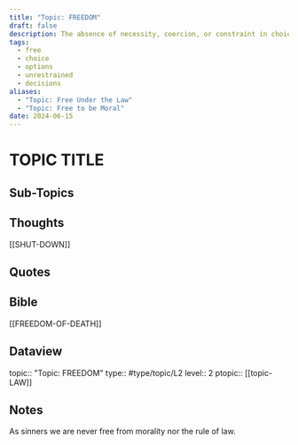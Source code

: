 ```yaml
---
title: "Topic: FREEDOM"
draft: false
description: The absence of necessity, coercion, or constraint in choice or action with the framework of morality and law.
tags:
  - free
  - choice
  - options
  - unrestrained
  - decisions
aliases:
  - "Topic: Free Under the Law"
  - "Topic: Free to be Moral"
date: 2024-06-15
---
```

# TOPIC TITLE
## Sub-Topics

## Thoughts
[[SHUT-DOWN]]
## Quotes

## Bible
[[FREEDOM-OF-DEATH]]

## Dataview
topic:: "Topic: FREEDOM"
type:: #type/topic/L2
level:: 2
ptopic:: [[topic-LAW]]

## Notes
As sinners we are never free from morality nor the rule of law.


